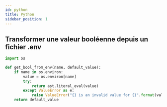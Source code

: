```yaml
---
id: python
title: Python
sidebar_position: 1
---
```


## Transformer une valeur booléenne depuis un fichier .env

```py
import os

def get_bool_from_env(name, default_value):
    if name in os.environ:
        value = os.environ[name]
        try:
            return ast.literal_eval(value)
        except ValueError as e:
            raise ValueError("{} is an invalid value for {}".format(value, name)) from e
    return default_value
```
